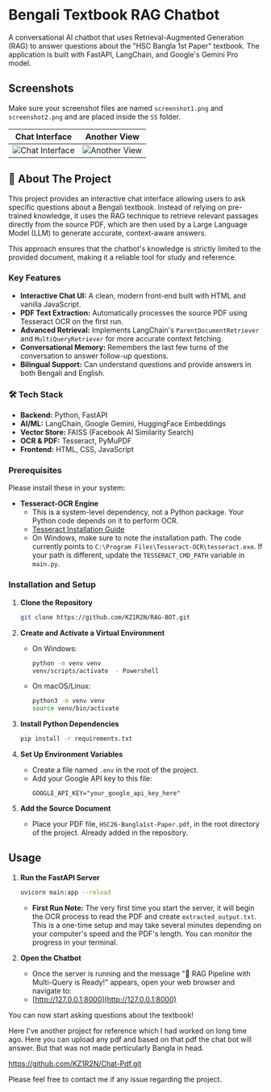 # Bengali Textbook RAG Chatbot

A conversational AI chatbot that uses Retrieval-Augmented Generation (RAG) to answer questions about the "HSC Bangla 1st Paper" textbook. The application is built with FastAPI, LangChain, and Google's Gemini Pro model.

## Screenshots

Make sure your screenshot files are named `screenshot1.png` and `screenshot2.png` and are placed inside the `SS` folder.

| Chat Interface | Another View |
| :---: | :---: |
| ![Chat Interface](./SS/screenshot1.png) | ![Another View](./SS/screenshot2.png) |

## 📖 About The Project

This project provides an interactive chat interface allowing users to ask specific questions about a Bengali textbook. Instead of relying on pre-trained knowledge, it uses the RAG technique to retrieve relevant passages directly from the source PDF, which are then used by a Large Language Model (LLM) to generate accurate, context-aware answers.

This approach ensures that the chatbot's knowledge is strictly limited to the provided document, making it a reliable tool for study and reference.

### Key Features

* **Interactive Chat UI:** A clean, modern front-end built with HTML and vanilla JavaScript.
* **PDF Text Extraction:** Automatically processes the source PDF using Tesseract OCR on the first run.
* **Advanced Retrieval:** Implements LangChain's `ParentDocumentRetriever` and `MultiQueryRetriever` for more accurate context fetching.
* **Conversational Memory:** Remembers the last few turns of the conversation to answer follow-up questions.
* **Bilingual Support:** Can understand questions and provide answers in both Bengali and English.

### 🛠️ Tech Stack

* **Backend:** Python, FastAPI
* **AI/ML:** LangChain, Google Gemini, HuggingFace Embeddings
* **Vector Store:** FAISS (Facebook AI Similarity Search)
* **OCR & PDF:** Tesseract, PyMuPDF
* **Frontend:** HTML, CSS, JavaScript

### Prerequisites

Please install these in your system:


* **Tesseract-OCR Engine**
    * This is a system-level dependency, not a Python package. Your Python code depends on it to perform OCR.
    * [Tesseract Installation Guide]([https://tesseract-ocr.github.io/tessdoc/Installation.html](https://github.com/tesseract-ocr/tesseract.git))
    * On Windows, make sure to note the installation path. The code currently points to `C:\Program Files\Tesseract-OCR\tesseract.exe`. If your path is different, update the `TESSERACT_CMD_PATH` variable in `main.py`.

### Installation and Setup

1.  **Clone the Repository**
    ```sh
    git clone https://github.com/KZ1R2N/RAG-BOT.git
    
    ```

2.  **Create and Activate a Virtual Environment**
    * On Windows:
        ```sh
        python -m venv venv
        venv/scripts/activate  - Powershell
        ```
    * On macOS/Linux:
        ```sh
        python3 -m venv venv
        source venv/bin/activate
        ```

3.  **Install Python Dependencies**
    ```sh
    pip install -r requirements.txt
    ```

4.  **Set Up Environment Variables**
    * Create a file named `.env` in the root of the project.
    * Add your Google API key to this file:
        ```
        GOOGLE_API_KEY="your_google_api_key_here"
        ```

5.  **Add the Source Document**
    * Place your PDF file, `HSC26-Bangla1st-Paper.pdf`, in the root directory of the project. Already added in the repository. 

##  Usage

1.  **Run the FastAPI Server**
    ```sh
    uvicorn main:app --reload
    ```
    * **First Run Note:** The very first time you start the server, it will begin the OCR process to read the PDF and create `extracted_output.txt`. This is a one-time setup and may take several minutes depending on your computer's speed and the PDF's length. You can monitor the progress in your terminal.

2.  **Open the Chatbot**
    * Once the server is running and the message "🚀 RAG Pipeline with Multi-Query is Ready!" appears, open your web browser and navigate to:
    * [http://127.0.0.1:8000](http://127.0.0.1:8000)

You can now start asking questions about the textbook!



Here I've another project for reference which I had worked on long time ago. Here you can upload any pdf and based on that pdf the chat bot will answer. But that was not made perticularly Bangla in head. 

https://github.com/KZ1R2N/Chat-Pdf.git


Please feel free to contact me if any issue regarding the project. 
